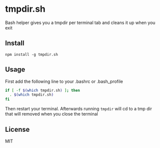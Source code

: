 # tmpdir.sh

Bash helper gives you a tmpdir per terminal tab
and cleans it up when you exit

## Install

```
npm install -g tmpdir.sh
```

## Usage

First add the following line to your .bashrc or .bash_profile

``` sh
if [ -f $(which tmpdir.sh) ]; then
  . $(which tmpdir.sh)
fi
```

Then restart your terminal. Afterwards running `tmpdir` will cd to a tmp
dir that will removed when you close the terminal

## License

MIT
